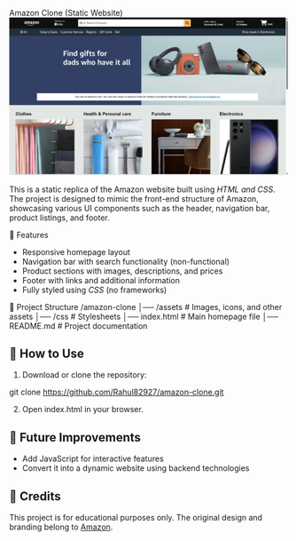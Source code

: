  Amazon Clone (Static Website)
 ![](https://github.com/Rahul82927/Amazon-clone/blob/main/Screenshot1.png)

This is a static replica of the Amazon website built using *HTML and CSS*. The project is designed to mimic the front-end structure of Amazon, showcasing various UI components such as the header, navigation bar, product listings, and footer.

📌 Features
- Responsive homepage layout
- Navigation bar with search functionality (non-functional)
- Product sections with images, descriptions, and prices
- Footer with links and additional information
- Fully styled using *CSS* (no frameworks)

📂 Project Structure
/amazon-clone │── /assets        # Images, icons, and other assets │── /css           # Stylesheets │── index.html     # Main homepage file │── README.md      # Project documentation

## 🚀 How to Use
1. Download or clone the repository:

git clone https://github.com/Rahul82927/amazon-clone.git

2. Open index.html in your browser.

## 🌟 Future Improvements
- Add JavaScript for interactive features
- Convert it into a dynamic website using backend technologies

## 📌 Credits
This project is for educational purposes only. The original design and branding belong to [Amazon](https://www.amazon.com/).



